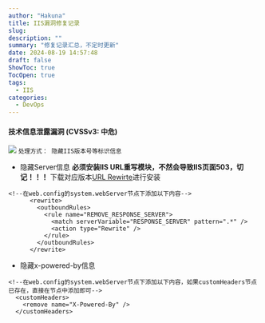 ```yaml
---
author: "Hakuna"
title: IIS漏洞修复记录
slug: 
description: ""
summary: "修复记录汇总，不定时更新"
date: 2024-08-19 14:57:48
draft: false
ShowToc: true
TocOpen: true
tags:
  - IIS
categories:
  - DevOps
---
```

#### 技术信息泄露漏洞 (CVSSv3: 中危)
![](/images/posts/2024/20240819_iis_security/20240819151447.png)
`处理方式： 隐藏IIS版本号等标识信息`
- 隐藏Server信息
**必须安装IIS URL重写模块，不然会导致IIS页面503，切记！！！**
下载对应版本[URL Rewirte](http://www.iis.net/downloads/microsoft/url-rewrite)进行安装
```config
<!--在web.config的system.webServer节点下添加以下内容-->
      <rewrite> 
        <outboundRules> 
          <rule name="REMOVE_RESPONSE_SERVER"> 
            <match serverVariable="RESPONSE_SERVER" pattern=".*" /> 
            <action type="Rewrite" /> 
          </rule> 
        </outboundRules> 
      </rewrite> 
```
- 隐藏x-powered-by信息
```config
<!--在web.config的system.webServer节点下添加以下内容，如果customHeaders节点已存在，直接在节点中添加即可-->
  <customHeaders>
    <remove name="X-Powered-By" />
  </customHeaders>
```


